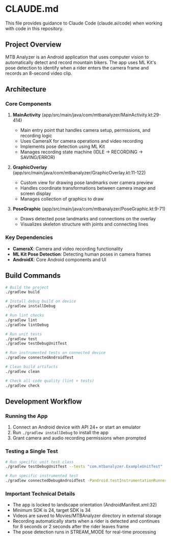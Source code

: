 # CLAUDE.md

This file provides guidance to Claude Code (claude.ai/code) when working with code in this repository.

## Project Overview

MTB Analyzer is an Android application that uses computer vision to automatically detect and record mountain bikers. The app uses ML Kit's pose detection to identify when a rider enters the camera frame and records an 8-second video clip.

## Architecture

### Core Components

1. **MainActivity** (app/src/main/java/com/mtbanalyzer/MainActivity.kt:29-414)
   - Main entry point that handles camera setup, permissions, and recording logic
   - Uses CameraX for camera operations and video recording
   - Implements pose detection using ML Kit
   - Manages recording state machine (IDLE → RECORDING → SAVING/ERROR)

2. **GraphicOverlay** (app/src/main/java/com/mtbanalyzer/GraphicOverlay.kt:11-122)
   - Custom view for drawing pose landmarks over camera preview
   - Handles coordinate transformations between camera image and screen display
   - Manages collection of graphics to draw

3. **PoseGraphic** (app/src/main/java/com/mtbanalyzer/PoseGraphic.kt:9-71)
   - Draws detected pose landmarks and connections on the overlay
   - Visualizes skeleton structure with joints and connecting lines

### Key Dependencies

- **CameraX**: Camera and video recording functionality
- **ML Kit Pose Detection**: Detecting human poses in camera frames
- **AndroidX**: Core Android components and UI

## Build Commands

```bash
# Build the project
./gradlew build

# Install debug build on device
./gradlew installDebug

# Run lint checks
./gradlew lint
./gradlew lintDebug

# Run unit tests
./gradlew test
./gradlew testDebugUnitTest

# Run instrumented tests on connected device
./gradlew connectedAndroidTest

# Clean build artifacts
./gradlew clean

# Check all code quality (lint + tests)
./gradlew check
```

## Development Workflow

### Running the App
1. Connect an Android device with API 24+ or start an emulator
2. Run `./gradlew installDebug` to install the app
3. Grant camera and audio recording permissions when prompted

### Testing a Single Test
```bash
# Run specific unit test class
./gradlew testDebugUnitTest --tests "com.mtbanalyzer.ExampleUnitTest"

# Run specific instrumented test
./gradlew connectedDebugAndroidTest -Pandroid.testInstrumentationRunnerArguments.class=com.mtbanalyzer.ExampleInstrumentedTest
```

### Important Technical Details

- The app is locked to landscape orientation (AndroidManifest.xml:32)
- Minimum SDK is 24, target SDK is 34
- Videos are saved to Movies/MTBAnalyzer directory in external storage
- Recording automatically starts when a rider is detected and continues for 8 seconds or 2 seconds after the rider leaves frame
- The pose detection runs in STREAM_MODE for real-time processing